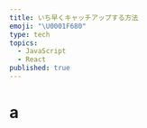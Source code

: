 ```yaml
---
title: いち早くキャッチアップする方法
emoji: "\U0001F680"
type: tech
topics:
  - JavaScript
  - React
published: true
---
```


# a

